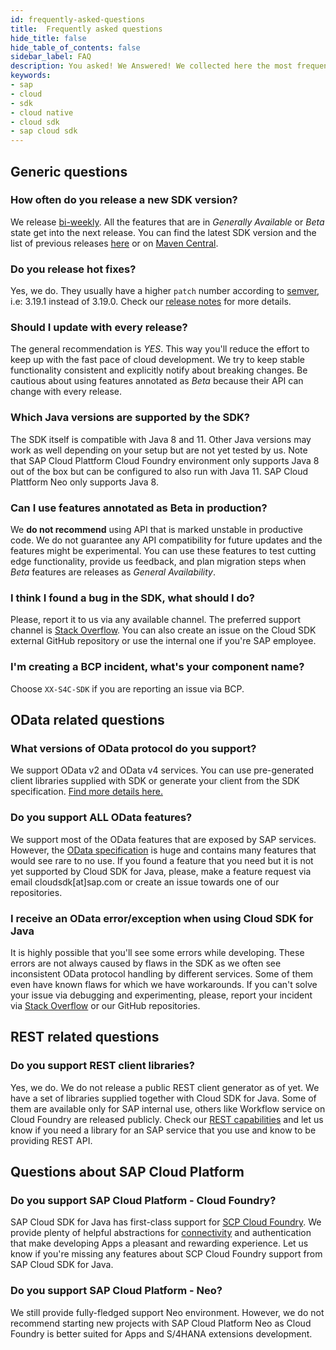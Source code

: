 ```yaml
---
id: frequently-asked-questions
title:  Frequently asked questions
hide_title: false
hide_table_of_contents: false
sidebar_label: FAQ
description: You asked! We Answered! We collected here the most frequent question about SAP Cloud SDK for Java.
keywords:
- sap
- cloud
- sdk
- cloud native
- cloud sdk
- sap cloud sdk
---
```


## Generic questions ##

### How often do you release a new SDK version?

We release [bi-weekly](https://search.maven.org/artifact/com.sap.cloud.sdk/sdk-bom). All the features that are in
_Generally Available_ or _Beta_ state get into the next release. You can find the latest SDK version and the list
of previous releases [here](../api-reference-java) or on [Maven
Central](https://search.maven.org/artifact/com.sap.cloud.sdk/sdk-bom).

### Do you release hot fixes?

Yes, we do. They usually have a higher `patch` number according to [semver](https://semver.org/), i.e: 3.19.1 instead of
3.19.0. Check our [release notes](https://help.sap.com/doc/6c02295dfa8f47cf9c08a19f2e172901/1.0/en-US/index.html) for
more details.

### Should I update with every release?

The general recommendation is _YES_. This way you'll reduce the effort to keep up with the fast pace of cloud
development. We try to keep stable functionality consistent and explicitly notify about breaking changes. Be cautious
about using features annotated as _Beta_ because their API can change with every release.

### Which Java versions are supported by the SDK?

The SDK itself is compatible with Java 8 and 11.
Other Java versions may work as well depending on your setup but are not yet tested by us.
Note that SAP Cloud Plattform Cloud Foundry environment only supports Java 8 out of the box but can be configured to also run with Java 11.
SAP Cloud Plattform Neo only supports Java 8.

### Can I use features annotated as Beta in production?

We __do not recommend__ using API that is marked unstable in productive code. We do not guarantee any API compatibility
for future updates and the features might be experimental. You can use these features to test cutting edge
functionality, provide us feedback, and plan migration steps when _Beta_ features are releases as _General
Availability_.

### I think I found a bug in the SDK, what should I do?

Please, report it to us via any available channel. The preferred support channel is [Stack
Overflow](https://stackoverflow.com/questions/tagged/sap-cloud-sdk ). You can also create an issue on the Cloud SDK
external GitHub repository or use the internal one if you're SAP employee.

### I'm creating a BCP incident, what's your component name?

Choose `XX-S4C-SDK` if you are reporting an issue via BCP.

## OData related questions ##

### What versions of OData protocol do you support?

We support OData v2 and OData v4 services. You can use pre-generated client libraries supplied with SDK or generate your
client from the SDK specification. [Find more details here.](../features/odata/overview )

### Do you support ALL OData features?

We support most of the OData features that are exposed by SAP services. However, the [OData
specification](https://www.odata.org/documentation/) is huge and contains many features that would see rare to no
use. If you found a feature that you need but it is not yet supported by Cloud SDK for Java, please, make a feature request
via email cloudsdk[at]sap.com or create an issue towards one of our repositories.

### I receive an OData error/exception when using Cloud SDK for Java

It is highly possible that you'll see some errors while developing. These errors are not always caused by flaws in the SDK
as we often see inconsistent OData protocol handling by different services. Some of them even have known flaws for which
we have workarounds. If you can't solve your issue via debugging and experimenting, please, report your incident via
[Stack Overflow](https://stackoverflow.com/questions/tagged/sap-cloud-sdk ) or our GitHub repositories.

## REST related questions ##

### Do you support REST client libraries?

Yes, we do. We do not release a public REST client generator as of yet. We have a set of libraries supplied together
with Cloud SDK for Java. Some of them are available only for SAP internal use, others like Workflow service on Cloud
Foundry are released publicly. Check our [REST capabilities](../features/rest/overview) and let us know if you need a library for an
SAP service that you use and know to be providing REST API.

## Questions about SAP Cloud Platform

### Do you support SAP Cloud Platform - Cloud Foundry?

SAP Cloud SDK for Java has first-class support for [SCP Cloud Foundry](https://www.sap.com/products/cloud-platform.html). We provide plenty of helpful abstractions for [connectivity](../feature/connectivity/sdk-connectivity-destination-service) and authentication that make developing Apps a pleasant and rewarding experience. Let us know if you're missing any features about SCP Cloud Foundry support from SAP Cloud SDK for Java.

### Do you support SAP Cloud Platform - Neo?

We still provide fully-fledged support Neo environment. However, we do not recommend starting new projects with SAP Cloud Platform Neo as Cloud Foundry is better suited for Apps and S/4HANA extensions development.
